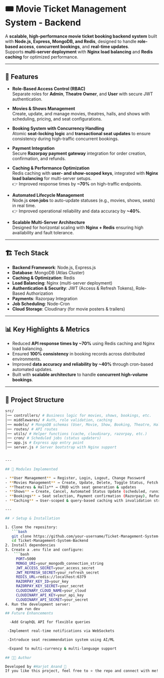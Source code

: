# 🎟️ Movie Ticket Management System - Backend

A **scalable, high-performance movie ticket booking backend system** built with **Node.js, Express, MongoDB, and Redis**, designed to handle **role-based access**, **concurrent bookings**, and **real-time updates**.  
Supports **multi-server deployment** with **Nginx load balancing** and **Redis caching** for optimized performance.

---

## 🚀 Features

- **Role-Based Access Control (RBAC)**  
  Separate roles for **Admin**, **Theatre Owner**, and **User** with secure JWT authentication.

- **Movies & Shows Management**  
  Create, update, and manage movies, theatres, halls, and shows with scheduling, pricing, and seat configurations.

- **Booking System with Concurrency Handling**  
  Atomic **seat-locking logic** and **transactional seat updates** to ensure consistency during high-traffic concurrent bookings.

- **Payment Integration**  
  Secure **Razorpay payment gateway** integration for order creation, confirmation, and refunds.

- **Caching & Performance Optimization**  
  Redis caching with **user- and show-scoped keys**, integrated with **Nginx load balancing** for multi-server setups.  
  👉 Improved response times by **~70%** on high-traffic endpoints.

- **Automated Lifecycle Management**  
  Node.js **cron jobs** to auto-update statuses (e.g., movies, shows, seats) in real time.  
  👉 Improved operational reliability and data accuracy by **~40%**.

- **Scalable Multi-Server Architecture**  
  Designed for horizontal scaling with **Nginx + Redis** ensuring high availability and fault tolerance.

---

## 🏗️ Tech Stack

- **Backend Framework**: Node.js, Express.js  
- **Database**: MongoDB (Atlas Cluster)  
- **Caching & Optimization**: Redis  
- **Load Balancing**: Nginx (multi-server deployment)  
- **Authentication & Security**: JWT (Access & Refresh Tokens), Role-Based Authorization  
- **Payments**: Razorpay Integration  
- **Job Scheduling**: Node-Cron  
- **Cloud Storage**: Cloudinary (for movie posters & trailers)

---

## 📊 Key Highlights & Metrics

- Reduced **API response times by ~70%** using Redis caching and Nginx load balancing.  
- Ensured **100% consistency** in booking records across distributed environments.  
- Improved **data accuracy and reliability by ~40%** through cron-based automated updates.  
- Built with **scalable architecture** to handle **concurrent high-volume bookings**.

---

## 📂 Project Structure
```bash
src/
│── controllers/ # Business logic for movies, shows, bookings, etc.
│── middlewares/ # Auth, role validation, caching
│── models/ # MongoDB schemas (User, Movie, Show, Booking, Theatre, Hall, Seat)
│── routes/ # API routes
│── utils/ # Helper functions (cache, cloudinary, razorpay, etc.)
│── cron/ # Scheduled jobs (status updaters)
│── app.js # Express app entry point
│── server.js # Server bootstrap with Nginx support


---

## 🔑 Modules Implemented

- **User Management** → Register, Login, Logout, Change Password  
- **Movies Management** → Create, Update, Delete, Toggle Status, Fetch Upcoming & Released Movies  
- **Theatres & Halls** → CRUD with seat generation & updates  
- **Shows** → Create, Cancel, Automated Status Update (scheduled, running, completed)  
- **Bookings** → Seat selection, Payment confirmation (Razorpay), Refunds, Cancellation  
- **Caching** → User-scoped & query-based caching with invalidation strategies

---

## ⚡ Setup & Installation

1. Clone the repository:
   ```bash
   git clone https://github.com/your-username/Ticket-Management-System-Backend.git
   cd Ticket-Management-System-Backend
2. Install dependencies
3. Create a .env file and configure:
    ```bash
     PORT=5000
     MONGO_URI=your_mongodb_connection_string
     JWT_ACCESS_SECRET=your_access_secret
     JWT_REFRESH_SECRET=your_refresh_secret
     REDIS_URL=redis://localhost:6379
     RAZORPAY_KEY_ID=your_key
     RAZORPAY_KEY_SECRET=your_secret
     CLOUDINARY_CLOUD_NAME=your_cloud
     CLOUDINARY_API_KEY=your_api_key
     CLOUDINARY_API_SECRET=your_secret
4. Run the development server:
     npm run dev
## Future Enhancements

  -Add GraphQL API for flexible queries

 -Implement real-time notifications via WebSockets

 -Introduce seat recommendation system using AI/ML

 -Expand to multi-currency & multi-language support
   
## 👨‍💻 Author

Developed by #Harjot Anand 🚀
If you like this project, feel free to ⭐ the repo and connect with me!

